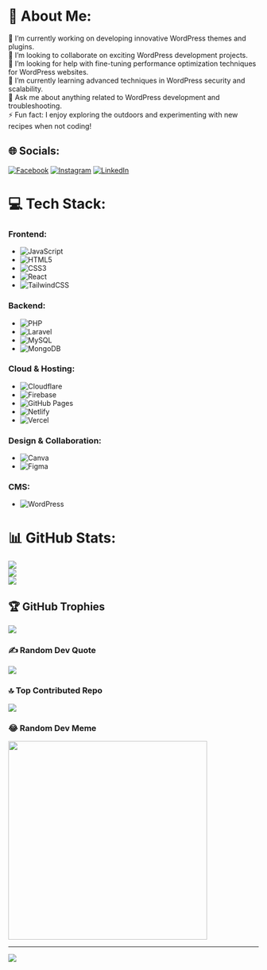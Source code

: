 # 💫 About Me:
🔭 I’m currently working on developing innovative WordPress themes and plugins.<br>👯 I’m looking to collaborate on exciting WordPress development projects.<br>🤝 I’m looking for help with fine-tuning performance optimization techniques for WordPress websites.<br>🌱 I’m currently learning advanced techniques in WordPress security and scalability.<br>💬 Ask me about anything related to WordPress development and troubleshooting.<br>⚡ Fun fact: I enjoy exploring the outdoors and experimenting with new recipes when not coding!<br>


## 🌐 Socials:
[![Facebook](https://img.shields.io/badge/Facebook-%231877F2.svg?logo=Facebook&logoColor=white)](https://facebook.com/MusfikurRahmanWP) [![Instagram](https://img.shields.io/badge/Instagram-%23E4405F.svg?logo=Instagram&logoColor=white)](https://instagram.com/MusfikurRahmanWP) [![LinkedIn](https://img.shields.io/badge/LinkedIn-%230077B5.svg?logo=linkedin&logoColor=white)](https://linkedin.com/in/MusfikurRahmanWP) 

# 💻 Tech Stack:

### Frontend:
- ![JavaScript](https://img.shields.io/badge/javascript-%23323330.svg?style=for-the-badge&logo=javascript&logoColor=%23F7DF1E)
- ![HTML5](https://img.shields.io/badge/html5-%23E34F26.svg?style=for-the-badge&logo=html5&logoColor=white)
- ![CSS3](https://img.shields.io/badge/css3-%231572B6.svg?style=for-the-badge&logo=css3&logoColor=white)
- ![React](https://img.shields.io/badge/react-%2320232a.svg?style=for-the-badge&logo=react&logoColor=%2361DAFB)
- ![TailwindCSS](https://img.shields.io/badge/tailwindcss-%2338B2AC.svg?style=for-the-badge&logo=tailwind-css&logoColor=white)

### Backend:
- ![PHP](https://img.shields.io/badge/php-%23777BB4.svg?style=for-the-badge&logo=php&logoColor=white)
- ![Laravel](https://img.shields.io/badge/laravel-%23FF2D20.svg?style=for-the-badge&logo=laravel&logoColor=white)
- ![MySQL](https://img.shields.io/badge/mysql-%2300000f.svg?style=for-the-badge&logo=mysql&logoColor=white)
- ![MongoDB](https://img.shields.io/badge/MongoDB-%234ea94b.svg?style=for-the-badge&logo=mongodb&logoColor=white)

### Cloud & Hosting:
- ![Cloudflare](https://img.shields.io/badge/Cloudflare-F38020?style=for-the-badge&logo=Cloudflare&logoColor=white)
- ![Firebase](https://img.shields.io/badge/firebase-%23039BE5.svg?style=for-the-badge&logo=firebase)
- ![GitHub Pages](https://img.shields.io/badge/github%20pages-121013?style=for-the-badge&logo=github&logoColor=white)
- ![Netlify](https://img.shields.io/badge/netlify-%23000000.svg?style=for-the-badge&logo=netlify&logoColor=#00C7B7)
- ![Vercel](https://img.shields.io/badge/vercel-%23000000.svg?style=for-the-badge&logo=vercel&logoColor=white)

### Design & Collaboration:
- ![Canva](https://img.shields.io/badge/Canva-%2300C4CC.svg?style=for-the-badge&logo=Canva&logoColor=white)
- ![Figma](https://img.shields.io/badge/figma-%23F24E1E.svg?style=for-the-badge&logo=figma&logoColor=white)

### CMS:
- ![WordPress](https://img.shields.io/badge/WordPress-%23117AC9.svg?style=for-the-badge&logo=WordPress&logoColor=white)

# 📊 GitHub Stats:
![](https://github-readme-stats.vercel.app/api?username=MusfikurRahmanWP&theme=dark&hide_border=false&include_all_commits=true&count_private=false)<br/>
![](https://github-readme-streak-stats.herokuapp.com/?user=MusfikurRahmanWP&theme=dark&hide_border=false)<br/>
![](https://github-readme-stats.vercel.app/api/top-langs/?username=MusfikurRahmanWP&theme=dark&hide_border=false&include_all_commits=true&count_private=false&layout=compact)

## 🏆 GitHub Trophies
![](https://github-profile-trophy.vercel.app/?username=MusfikurRahmanWP&theme=radical&no-frame=false&no-bg=true&margin-w=4)

### ✍️ Random Dev Quote
![](https://quotes-github-readme.vercel.app/api?type=horizontal&theme=radical)

### 🔝 Top Contributed Repo
![](https://github-contributor-stats.vercel.app/api?username=MusfikurRahmanWP&limit=5&theme=dark&combine_all_yearly_contributions=true)

### 😂 Random Dev Meme
<img src='https://randommeme-five.vercel.app/' style="height: 400px;"/>

---
[![](https://visitcount.itsvg.in/api?id=MusfikurRahmanWP&icon=0&color=0)](https://visitcount.itsvg.in)

<!-- Proudly created with GPRM ( https://gprm.itsvg.in ) -->
